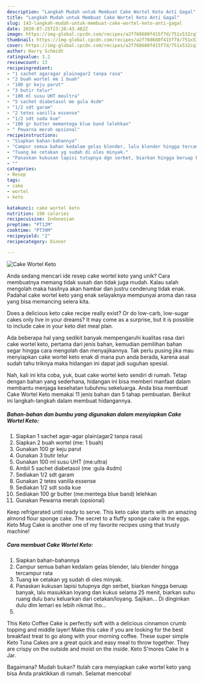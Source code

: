 ```yaml
---
description: "Langkah Mudah untuk Membuat Cake Wortel Keto Anti Gagal"
title: "Langkah Mudah untuk Membuat Cake Wortel Keto Anti Gagal"
slug: 143-langkah-mudah-untuk-membuat-cake-wortel-keto-anti-gagal
date: 2020-07-25T23:28:43.482Z
image: https://img-global.cpcdn.com/recipes/a2f768680f415f7d/751x532cq70/cake-wortel-keto-foto-resep-utama.jpg
thumbnail: https://img-global.cpcdn.com/recipes/a2f768680f415f7d/751x532cq70/cake-wortel-keto-foto-resep-utama.jpg
cover: https://img-global.cpcdn.com/recipes/a2f768680f415f7d/751x532cq70/cake-wortel-keto-foto-resep-utama.jpg
author: Harry Schmidt
ratingvalue: 3.2
reviewcount: 13
recipeingredient:
- "1 sachet agaragar plainagar2 tanpa rasa"
- "2 buah wortel me 1 buah"
- "100 gr keju parut"
- "3 butir telur"
- "100 ml susu UHT meultra"
- "5 sachet diabetasol me gula 4sdm"
- "1/2 sdt garam"
- "2 tetes vanilla essense"
- "1/2 sdt soda kue"
- "100 gr butter mementega blue band lelehkan"
- " Pewarna merah opsional"
recipeinstructions:
- "Siapkan bahan-bahannya"
- "Campur semua bahan kedalam gelas blender, lalu blender hingga tercampur rata"
- "Tuang ke cetakan yg sudah di oles minyak."
- "Panaskan kukusan lapisi tutupnya dgn serbet, biarkan hingga beruap banyak, lalu masukkan loyang dan kukus selama 25 menit, biarkan suhu ruang dulu baru keluarkan dari cetakan/loyang. Sajikan... Di dinginkan dulu dlm lemari es lebih nikmat lho..."
- ""
categories:
- Resep
tags:
- cake
- wortel
- keto

katakunci: cake wortel keto 
nutrition: 198 calories
recipecuisine: Indonesian
preptime: "PT12M"
cooktime: "PT39M"
recipeyield: "2"
recipecategory: Dinner

---
```



![Cake Wortel Keto](https://img-global.cpcdn.com/recipes/a2f768680f415f7d/751x532cq70/cake-wortel-keto-foto-resep-utama.jpg)

Anda sedang mencari ide resep cake wortel keto yang unik? Cara membuatnya memang tidak susah dan tidak juga mudah. Kalau salah mengolah maka hasilnya akan hambar dan justru cenderung tidak enak. Padahal cake wortel keto yang enak selayaknya mempunyai aroma dan rasa yang bisa memancing selera kita.

Does a delicious keto cake recipe really exist? Or do low-carb, low-sugar cakes only live in your dreams? It may come as a surprise, but it is possible to include cake in your keto diet meal plan.

Ada beberapa hal yang sedikit banyak mempengaruhi kualitas rasa dari cake wortel keto, pertama dari jenis bahan, kemudian pemilihan bahan segar hingga cara mengolah dan menyajikannya. Tak perlu pusing jika mau menyiapkan cake wortel keto enak di mana pun anda berada, karena asal sudah tahu triknya maka hidangan ini dapat jadi suguhan spesial.


Nah, kali ini kita coba, yuk, buat cake wortel keto sendiri di rumah. Tetap dengan bahan yang sederhana, hidangan ini bisa memberi manfaat dalam membantu menjaga kesehatan tubuhmu sekeluarga. Anda bisa membuat Cake Wortel Keto memakai 11 jenis bahan dan 5 tahap pembuatan. Berikut ini langkah-langkah dalam membuat hidangannya.

<!--inarticleads1-->

##### Bahan-bahan dan bumbu yang digunakan dalam menyiapkan Cake Wortel Keto:

1. Siapkan 1 sachet agar-agar plain(agar2 tanpa rasa)
1. Siapkan 2 buah wortel (me: 1 buah)
1. Gunakan 100 gr keju parut
1. Gunakan 3 butir telur
1. Gunakan 100 ml susu UHT (me:ultra)
1. Ambil 5 sachet diabetasol (me :gula 4sdm)
1. Sediakan 1/2 sdt garam
1. Gunakan 2 tetes vanilla essense
1. Sediakan 1/2 sdt soda kue
1. Sediakan 100 gr butter (me:mentega blue band) lelehkan
1. Gunakan  Pewarna merah (opsional)


Keep refrigerated until ready to serve. This keto cake starts with an amazing almond flour sponge cake. The secret to a fluffy sponge cake is the eggs. Keto Mug Cake is another one of my favorite recipes using that trusty machine! 

<!--inarticleads2-->

##### Cara membuat Cake Wortel Keto:

1. Siapkan bahan-bahannya
1. Campur semua bahan kedalam gelas blender, lalu blender hingga tercampur rata
1. Tuang ke cetakan yg sudah di oles minyak.
1. Panaskan kukusan lapisi tutupnya dgn serbet, biarkan hingga beruap banyak, lalu masukkan loyang dan kukus selama 25 menit, biarkan suhu ruang dulu baru keluarkan dari cetakan/loyang. Sajikan... Di dinginkan dulu dlm lemari es lebih nikmat lho...
1. 


This Keto Coffee Cake is perfectly soft with a delicious cinnamon crumb topping and middle layer! Make this cake if you are looking for the best breakfast treat to go along with your morning coffee. These super simple Keto Tuna Cakes are a great quick and easy meal to throw together. They are crispy on the outside and moist on the inside. Keto S&#39;mores Cake In a Jar. 

Bagaimana? Mudah bukan? Itulah cara menyiapkan cake wortel keto yang bisa Anda praktikkan di rumah. Selamat mencoba!
